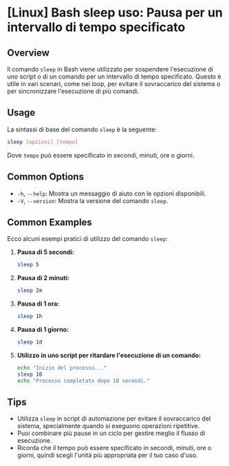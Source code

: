 # [Linux] Bash sleep uso: Pausa per un intervallo di tempo specificato

## Overview
Il comando `sleep` in Bash viene utilizzato per sospendere l'esecuzione di uno script o di un comando per un intervallo di tempo specificato. Questo è utile in vari scenari, come nei loop, per evitare il sovraccarico del sistema o per sincronizzare l'esecuzione di più comandi.

## Usage
La sintassi di base del comando `sleep` è la seguente:

```bash
sleep [opzioni] [tempo]
```

Dove `tempo` può essere specificato in secondi, minuti, ore o giorni.

## Common Options
- `-h`, `--help`: Mostra un messaggio di aiuto con le opzioni disponibili.
- `-V`, `--version`: Mostra la versione del comando `sleep`.

## Common Examples
Ecco alcuni esempi pratici di utilizzo del comando `sleep`:

1. **Pausa di 5 secondi:**
   ```bash
   sleep 5
   ```

2. **Pausa di 2 minuti:**
   ```bash
   sleep 2m
   ```

3. **Pausa di 1 ora:**
   ```bash
   sleep 1h
   ```

4. **Pausa di 1 giorno:**
   ```bash
   sleep 1d
   ```

5. **Utilizzo in uno script per ritardare l'esecuzione di un comando:**
   ```bash
   echo "Inizio del processo..."
   sleep 10
   echo "Processo completato dopo 10 secondi."
   ```

## Tips
- Utilizza `sleep` in script di automazione per evitare il sovraccarico del sistema, specialmente quando si eseguono operazioni ripetitive.
- Puoi combinare più pause in un ciclo per gestire meglio il flusso di esecuzione.
- Ricorda che il tempo può essere specificato in secondi, minuti, ore o giorni, quindi scegli l'unità più appropriata per il tuo caso d'uso.